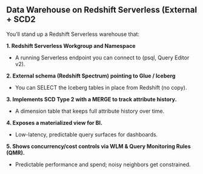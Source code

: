 ## Data Warehouse on Redshift Serverless (External + SCD2

You’ll stand up a Redshift Serverless warehouse that: 

**1. Redshift Serverless Workgroup and Namespace** 
- A running Serverless endpoint you can connect to (psql, Query Editor v2). 

**2. External schema (Redshift Spectrum) pointing to Glue / Iceberg** 
- You can SELECT the Iceberg tables in place from Redshift (no copy). 

**3. Implements SCD Type 2 with a MERGE to track attribute history.** 
- A dimension table that keeps full attribute history over time. 

**4. Exposes a materialized view for BI.** 
- Low-latency, predictable query surfaces for dashboards. 

**5. Shows concurrency/cost controls via WLM & Query Monitoring Rules (QMR).** 
- Predictable performance and spend; noisy neighbors get constrained.
